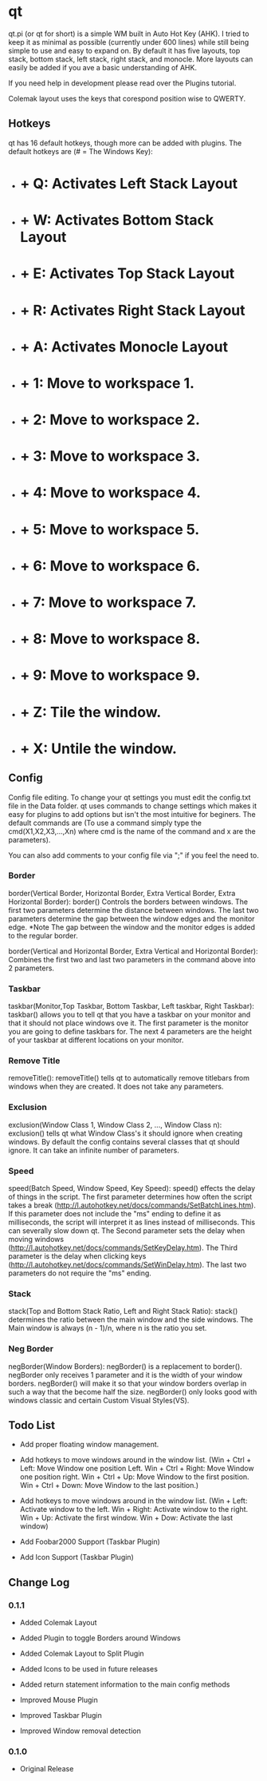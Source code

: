 qt 
===

qt.pi (or qt for short) is a simple WM built in Auto Hot Key (AHK). I tried to
keep it as minimal as possible (currently under 600 lines) while still being
simple to use and easy to expand on. By default it has five layouts, top stack,
bottom stack, left stack, right stack, and monocle. More layouts can easily be
added if you ave a basic understanding of AHK.

If you need help in development please read over the Plugins tutorial.

Colemak layout uses the keys that corespond position wise to QWERTY.



Hotkeys 
--------

qt has 16 default hotkeys, though more can be added with plugins. The default
hotkeys are (# = The Windows Key):

-   # + Q: Activates Left Stack Layout

-   # + W: Activates Bottom Stack Layout

-   # + E: Activates Top Stack Layout

-   # + R: Activates Right Stack Layout

-   # + A: Activates Monocle Layout

-   # + 1: Move to workspace 1.

-   # + 2: Move to workspace 2.

-   # + 3: Move to workspace 3.

-   # + 4: Move to workspace 4.

-   # + 5: Move to workspace 5.

-   # + 6: Move to workspace 6.

-   # + 7: Move to workspace 7.

-   # + 8: Move to workspace 8.

-   # + 9: Move to workspace 9.

-   # + Z: Tile the window.

-   # + X: Untile the window.



Config
------

Config file editing. To change your qt settings you must edit the config.txt
file in the Data folder. qt uses commands to change settings which makes it easy
for plugins to add options but isn't the most intuitive for beginers. The
default commands are (To use a command simply type the cmd(X1,X2,X3,...,Xn)
where cmd is the name of the command and x are the parameters).

You can also add comments to your config file via ";" if you feel the need to.



### Border

border(Vertical Border, Horizontal Border, Extra Vertical Border, Extra
Horizontal Border): border() Controls the borders between windows. The first two
parameters determine the distance between windows. The last two parameters
determine the gap between the window edges and the monitor edge. \*Note The gap
between the window and the monitor edges is added to the regular border.

border(Vertical and Horizontal Border, Extra Vertical and Horizontal Border):
Combines the first two and last two parameters in the command above into 2
parameters.



### Taskbar

taskbar(Monitor,Top Taskbar, Bottom Taskbar, Left taskbar, Right Taskbar):
taskbar() allows you to tell qt that you have a taskbar on your monitor and that
it should not place windows ove it. The first parameter is the monitor you are
going to define taskbars for. The next 4 parameters are the height of your
taskbar at different locations on your monitor.



### Remove Title

removeTitle(): removeTitle() tells qt to automatically remove titlebars from
windows when they are created. It does not take any parameters.



### Exclusion

exclusion(Window Class 1, Window Class 2, ..., Window Class n): exclusion()
tells qt what Window Class's it should ignore when creating windows. By default
the config contains several classes that qt should ignore. It can take an
infinite number of parameters.



### Speed

speed(Batch Speed, Window Speed, Key Speed): speed() effects the delay of things
in the script. The first parameter determines how often the script takes a break
(http://l.autohotkey.net/docs/commands/SetBatchLines.htm). If this parameter
does not include the "ms" ending to define it as milliseconds, the script will
interpret it as lines instead of milliseconds. This can severally slow down qt.
The Second parameter sets the delay when moving windows
(http://l.autohotkey.net/docs/commands/SetKeyDelay.htm). The Third parameter is
the delay when clicking keys
(http://l.autohotkey.net/docs/commands/SetWinDelay.htm). The last two parameters
do not require the "ms" ending.



### Stack

stack(Top and Bottom Stack Ratio, Left and Right Stack Ratio): stack()
determines the ratio between the main window and the side windows. The Main
window is always (n - 1)/n, where n is the ratio you set.



### Neg Border

negBorder(Window Borders): negBorder() is a replacement to border(). negBorder
only receives 1 parameter and it is the width of your window borders.
negBorder() will make it so that your window borders overlap in such a way that
the become half the size. negBorder() only looks good with windows classic and
certain Custom Visual Styles(VS).



Todo List
---------

-   Add proper floating window management.

-   Add hotkeys to move windows around in the window list. (Win + Ctrl + Left:
    Move Window one position Left. Win + Ctrl + Right: Move Window one position
    right. Win + Ctrl + Up: Move Window to the first position. Win + Ctrl +
    Down: Move Window to the last position.)

-   Add hotkeys to move windows around in the window list. (Win + Left: Activate
    window to the left. Win + Right: Activate window to the right. Win + Up:
    Activate the first window. Win + Dow: Activate the last window)

-   Add Foobar2000 Support (Taskbar Plugin)

-   Add Icon Support (Taskbar Plugin)



Change Log
----------



### 0.1.1	

-   Added Colemak Layout

-   Added Plugin to toggle Borders around Windows

-   Added Colemak Layout to Split Plugin

-   Added Icons to be used in future releases

-   Added return statement information to the main config methods

-   Improved Mouse Plugin

-   Improved Taskbar Plugin

-   Improved Window removal detection



### 0.1.0 

-   Original Release
